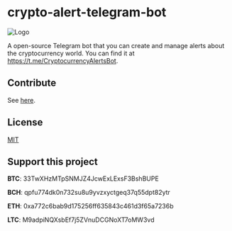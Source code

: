 # crypto-alert-telegram-bot

![Logo](https://i.ibb.co/W3dCX6P/crypto-alert-telegram-bot.png)

A open-source Telegram bot that you can create and manage alerts about the cryptocurrency world. You can find it at https://t.me/CryptocurrencyAlertsBot.

## Contribute

See [here](CONTRIBUTING.md).

## License

[MIT](LICENSE)

## Support this project

**BTC**: 33TwXHzMTpSNMJZ4JcwExLExsF3BshBUPE

**BCH**: qpfu774dk0n732su8u9yvzxyctgeq37q55dpt82ytr

**ETH**: 0xa772c6bab9d175256ff635843c461d3f65a7236b

**LTC**: M9adpiNQXsbEf7j5ZVnuDCGNoXT7oMW3vd